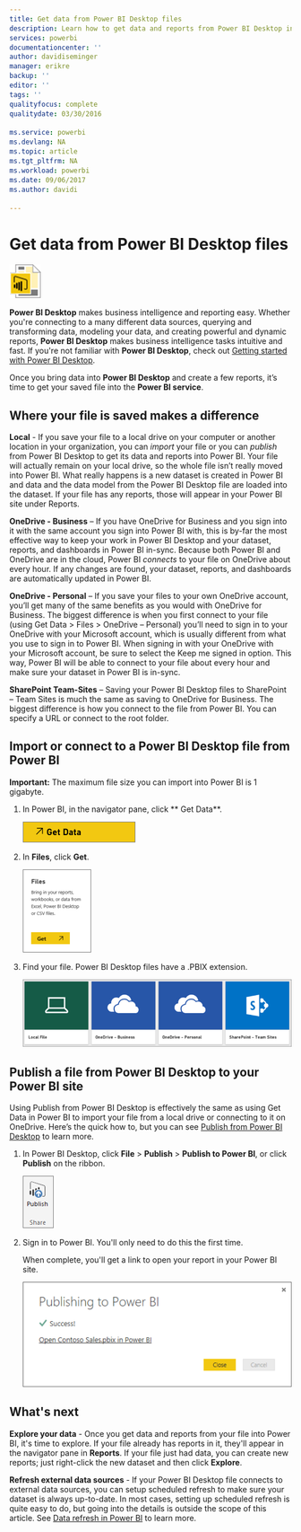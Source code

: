 ```yaml
---
title: Get data from Power BI Desktop files
description: Learn how to get data and reports from Power BI Desktop into Power BI
services: powerbi
documentationcenter: ''
author: davidiseminger
manager: erikre
backup: ''
editor: ''
tags: ''
qualityfocus: complete
qualitydate: 03/30/2016

ms.service: powerbi
ms.devlang: NA
ms.topic: article
ms.tgt_pltfrm: NA
ms.workload: powerbi
ms.date: 09/06/2017
ms.author: davidi

---
```

# Get data from Power BI Desktop files
![](media/powerbi-service-powerbi-desktop-files/pbid_file_icon.png)

**Power BI Desktop** makes business intelligence and reporting easy. Whether you're connecting to a many different data sources, querying and transforming data, modeling your data, and creating powerful and dynamic reports, **Power BI Desktop** makes business intelligence tasks intuitive and fast. If you're not familiar with **Power BI Desktop**, check out [Getting started with Power BI Desktop](powerbi-desktop-getting-started.md).

Once you bring data into **Power BI Desktop** and create a few reports, it’s time to get your saved file into the **Power BI service**.

## Where your file is saved makes a difference
**Local** - If you save your file to a local drive on your computer or another location in your organization, you can *import* your file or you can *publish* from Power BI Desktop to get its data and reports into Power BI. Your file will actually remain on your local drive, so the whole file isn’t really moved into Power BI. What really happens is a new dataset is created in Power BI and data and the data model from the Power BI Desktop file are loaded into the dataset. If your file has any reports, those will appear in your Power BI site under Reports.

**OneDrive - Business** – If you have OneDrive for Business and you sign into it with the same account you sign into Power BI with, this is by-far the most effective way to keep your work in Power BI Desktop and your dataset, reports, and dashboards in Power BI in-sync. Because both Power BI and OneDrive are in the cloud, Power BI *connects* to your file on OneDrive about every hour. If any changes are found, your dataset, reports, and dashboards are automatically updated in Power BI.

**OneDrive - Personal** – If you save your files to your own OneDrive account, you’ll get many of the same benefits as you would with OneDrive for Business. The biggest difference is when you first connect to your file (using Get Data > Files > OneDrive – Personal) you’ll need to sign in to your OneDrive with your Microsoft account, which is usually different from what you use to sign in to Power BI. When signing in with your OneDrive with your Microsoft account, be sure to select the Keep me signed in option. This way, Power BI will be able to connect to your file about every hour and make sure your dataset in Power BI is in-sync.

**SharePoint Team-Sites** – Saving your Power BI Desktop files to SharePoint – Team Sites is much the same as saving to OneDrive for Business. The biggest difference is how you connect to the file from Power BI. You can specify a URL or connect to the root folder.

## Import or connect to a Power BI Desktop file from Power BI
**Important:** The maximum file size you can import into Power BI is 1 gigabyte.

1. In Power BI, in the navigator pane, click ** Get Data**.
   
   ![](media/powerbi-service-powerbi-desktop-files/pbid_get_data_button.png)
2. In **Files**, click **Get**.
   
   ![](media/powerbi-service-powerbi-desktop-files/pbid_files_get.png)
3. Find your file. Power BI Desktop files have a .PBIX extension.
   
   ![](media/powerbi-service-powerbi-desktop-files/pbid_find_your_file.png)

## Publish a file from Power BI Desktop to your Power BI site
Using Publish from Power BI Desktop is effectively the same as using Get Data in Power BI to import your file from a local drive or connecting to it on OneDrive.  Here’s the quick how to, but you can see [Publish from Power BI Desktop](powerbi-desktop-upload-desktop-files.md) to learn more.

1. In Power BI Desktop, click **File** > **Publish** > **Publish to Power BI**, or click **Publish** on the ribbon.
   
   ![](media/powerbi-service-powerbi-desktop-files/pbid_publish.png)
2. Sign in to Power BI. You'll only need to do this the first time.
   
   When complete, you'll get a link to open your report in your Power BI site.
   
   ![](media/powerbi-service-powerbi-desktop-files/pbid_publishing.png)

## What's next
**Explore your data** - Once you get data and reports from your file into Power BI, it's time to explore. If your file already has reports in it, they'll appear in the navigator pane in **Reports**. If your file just had data, you can create new reports; just right-click the new dataset and then click **Explore**.

**Refresh external data sources** - If your Power BI Desktop file connects to external data sources, you can setup scheduled refresh to make sure your dataset is always up-to-date. In most cases, setting up scheduled refresh is quite easy to do, but going into the details is outside the scope of this article. See [Data refresh in Power BI](refresh-data.md) to learn more.

